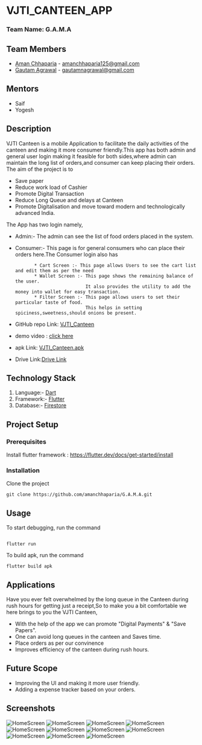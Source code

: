 # VJTI_CANTEEN_APP

### Team Name: G.A.M.A

## Team Members
* [Aman Chhaparia](https://github.com/amanchhaparia) - amanchhaparia125@gmail.com
* [Gautam Agrawal](https://github.com/gautam-dev-maker) - gautamnagrawal@gmail.com

## Mentors
* Saif
* Yogesh

## Description
VJTI Canteen is a mobile Application to facilitate the daily activities of the canteen and making it more consumer friendly.This app has both admin and general user login making it feasible for both sides,where admin can maintain the long list of orders,and consumer can keep placing their orders.
The aim of the project is to
* Save paper
* Reduce work load of Cashier
* Promote Digital Transaction
* Reduce Long Queue and delays at Canteen
* Promote Digitalisation and move toward modern and technologically advanced India.

The App has two login namely,
* Admin:- The admin can see the list of food orders placed in the system.
* Consumer:- This page is for general consumers who can place their orders here.The Consumer login also has 
             
             * Cart Screen :- This page allows Users to see the cart list and edit them as per the need
             * Wallet Screen :- This page shows the remaining balance of the user.
                                It also provides the utility to add the money into wallet for easy transaction.
             * Filter Screen :- This page allows users to set their particular taste of food.
                                This helps in setting spiciness,sweetness,should onions be present.
             
              

* GitHub repo Link: [VJTI_Canteen](https://github.com/amanchhaparia/G.A.M.A)
* demo video : [click here](https://drive.google.com/folderview?id=1pG8Ke7otZDB1VNZ49krR9OF1oWo_iSid)
* apk Link: [VJTI_Canteen.apk](https://drive.google.com/folderview?id=1pG8Ke7otZDB1VNZ49krR9OF1oWo_iSid)
* Drive Link:[Drive Link](https://drive.google.com/folderview?id=1pG8Ke7otZDB1VNZ49krR9OF1oWo_iSid)

## Technology Stack
1. Language:- [Dart](https://dart.dev)
2. Framework:- [Flutter](https://flutter.dev)
3. Database:- [Firestore](https://firebase.google.com/docs/firestore)

## Project Setup
### Prerequisites
Install flutter framework : https://flutter.dev/docs/get-started/install

### Installation
Clone the project
```
git clone https://github.com/amanchhaparia/G.A.M.A.git

```

## Usage
To start debugging, run the command
```

flutter run

```

To build apk, run the command 
```
flutter build apk

```
## Applications
Have you ever felt overwhelmed by the long queue in the Canteen during rush hours for getting just a receipt,So to make you a bit comfortable we here brings to you the VJTI Canteen,
* With the help of the app we can promote "Digital Payments" & "Save Papers".
* One can avoid long queues in the canteen and Saves time.
* Place orders as per our convinence
* Improves efficiency of the canteen during rush hours.

## Future Scope
* Improving the UI and making it more user friendly.
* Adding a expense tracker based on your orders.

## Screenshots

![HomeScreen](docs/ScreenShots/homeScreen.jpg)
![HomeScreen](docs/ScreenShots/adminHomeScreen.jpg)
![HomeScreen](docs/ScreenShots/adminLoginScreen.jpg)
![HomeScreen](docs/ScreenShots/appDrawer.jpg)
![HomeScreen](docs/ScreenShots/cartScreen.jpg)
![HomeScreen](docs/ScreenShots/cartScreen2.jpg)
![HomeScreen](docs/ScreenShots/filters.jpg)
![HomeScreen](docs/ScreenShots/ordersScreen.jpg)
![HomeScreen](docs/ScreenShots/startingScreen.jpg)
![HomeScreen](docs/ScreenShots/userLoginScreen.jpg)
![HomeScreen](docs/ScreenShots/walletScreen.jpg)


